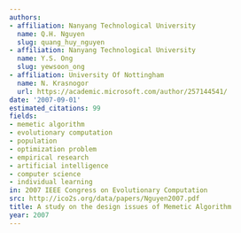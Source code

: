 ```yaml
---
authors:
- affiliation: Nanyang Technological University
  name: Q.H. Nguyen
  slug: quang_huy_nguyen
- affiliation: Nanyang Technological University
  name: Y.S. Ong
  slug: yewsoon_ong
- affiliation: University Of Nottingham
  name: N. Krasnogor
  url: https://academic.microsoft.com/author/257144541/
date: '2007-09-01'
estimated_citations: 99
fields:
- memetic algorithm
- evolutionary computation
- population
- optimization problem
- empirical research
- artificial intelligence
- computer science
- individual learning
in: 2007 IEEE Congress on Evolutionary Computation
src: http://ico2s.org/data/papers/Nguyen2007.pdf
title: A study on the design issues of Memetic Algorithm
year: 2007
---
```

